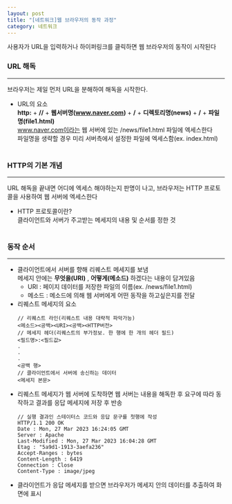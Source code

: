 ```yaml
---
layout: post
title: "[네트워크]웹 브라우저의 동작 과정"
category: 네트워크
---
```


사용자가 URL을 입력하거나 하이퍼링크를 클릭하면 웹 브라우저의 동작이 시작된다

### URL 해독
---
브라우저는 제일 먼저 URL을 분해하여 해독을 시작한다. 

- URL의 요소   
__http:__ + __//__ + __웹서버명(www.naver.com)__ + __/__ + __디렉토리명(news)__ + __/__ + __파일명(file1.html)__   
www.naver.com이라는 웹 서버에 있는 /news/file1.html 파일에 엑세스한다   
파일명을 생략할 경우 미리 서버측에서 설정한 파일에 엑세스함(ex. index.html)   
&nbsp;

### HTTP의 기본 개념
---
URL 해독을 끝내면 어디에 엑세스 해야하는지 판명이 나고, 브라우저는 HTTP 프로토콜을 사용하여 웹 서버에 엑세스한다      

- HTTP 프로토콜이란?   
클라이언트와 서버가 주고받는 메세지의 내용 및 순서를 정한 것   
&nbsp;

### 동작 순서   
---
- 클라이언트에서 서버를 향해 리퀘스트 메세지를 보냄   
메세지 안에는 __무엇을(URI)__ , __어떻게(메소드)__ 하겠다는 내용이 담겨있음   
    - URI : 페이지 데이터를 저장한 파일의 이름(ex. /news/file1.html)
    - 메소드 : 메소드에 의해 웹 서버에게 어떤 동작을 하고싶은지를 전달   
 - 리퀘스트 메세지의 요소 
    ```  
   // 리퀘스트 라인(리퀘스트 내용 대략적 파악가능)
   <메소드><공백><URI><공백><HTTP버전>
   // 메세지 헤더(리퀘스트의 부가정보. 한 행에 한 개의 헤더 필드)
   <필드명>:<필드값>   
   .   
   .   
   .    
   <공백 행>   
   // 클라이언트에서 서버에 송신하는 데이터
   <메세지 본문>
   ```    
- 리퀘스트 메세지가 웹 서버에 도착하면 웹 서버는 내용을 해독한 후 요구에 따라 동작하고 결과를 응답 메세지에 저장 후 반송   
    ```
    // 실행 결과인 스테이터스 코드와 응답 문구를 첫행에 작성
    HTTP/1.1 200 OK
    Date : Mon, 27 Mar 2023 16:24:05 GMT
    Server : Apache
    Last-Modified : Mon, 27 Mar 2023 16:04:28 GMT
    Etag : "5a9d1-1913-3aefa236"
    Accept-Ranges : bytes
    Content-Length : 6419
    Connection : Close
    Content-Type : image/jpeg
    ``` 
- 클라이언트가 응답 메세지를 받으면 브라우저가 메세지 안의 데이터를 추출하여 화면에 표시
